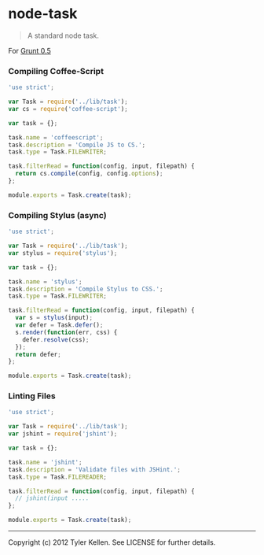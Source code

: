 # node-task
> A standard node task.

For [Grunt 0.5](/gruntjs/grunt/wiki/Grunt-0.5)

### Compiling Coffee-Script
```js
'use strict';

var Task = require('../lib/task');
var cs = require('coffee-script');

var task = {};

task.name = 'coffeescript';
task.description = 'Compile JS to CS.';
task.type = Task.FILEWRITER;

task.filterRead = function(config, input, filepath) {
  return cs.compile(config, config.options);
};

module.exports = Task.create(task);
```

### Compiling Stylus (async)
```js
'use strict';

var Task = require('../lib/task');
var stylus = require('stylus');

var task = {};

task.name = 'stylus';
task.description = 'Compile Stylus to CSS.';
task.type = Task.FILEWRITER;

task.filterRead = function(config, input, filepath) {
  var s = stylus(input);
  var defer = Task.defer();
  s.render(function(err, css) {
    defer.resolve(css);
  });
  return defer;
};

module.exports = Task.create(task);
```

### Linting Files
```js
'use strict';

var Task = require('../lib/task');
var jshint = require('jshint');

var task = {};

task.name = 'jshint';
task.description = 'Validate files with JSHint.';
task.type = Task.FILEREADER;

task.filterRead = function(config, input, filepath) {
  // jshint(input .....
};

module.exports = Task.create(task);
```

---
Copyright (c) 2012 Tyler Kellen. See LICENSE for further details.
